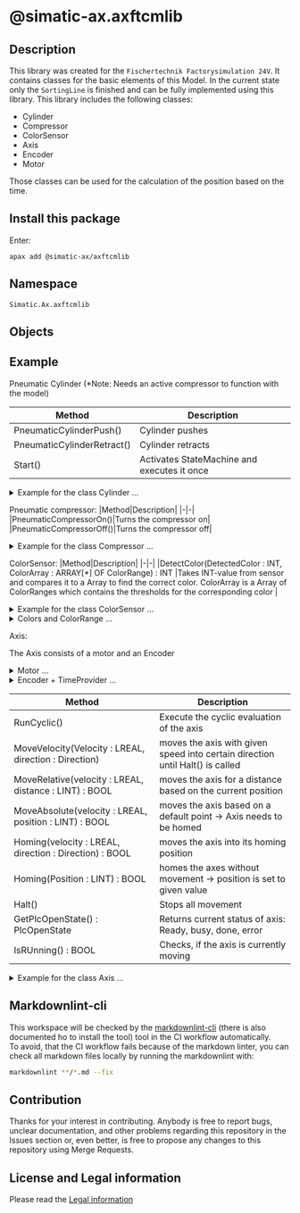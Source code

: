 
# @simatic-ax.axftcmlib

## Description

This library was created for the `Fischertechnik Factorysimulation 24V`. It contains classes for the basic elements of this Model.
In the current state only the `SortingLine` is finished and can be fully implemented using this library.
This library includes the following classes:

- Cylinder
- Compressor
- ColorSensor
- Axis
- Encoder
- Motor

Those classes can be used for the calculation of the position based on the time.

## Install this package

Enter:

```cli
apax add @simatic-ax/axftcmlib
```

## Namespace

```iec-st
Simatic.Ax.axftcmlib
```

## Objects

## Example

Pneumatic Cylinder (*Note: Needs an active compressor to function with the model)

|Method|Description|
|-|-|
|PneumaticCylinderPush()|Cylinder pushes|
|PneumaticCylinderRetract()|Cylinder retracts|
|Start()| Activates StateMachine and executes it once|

<details><summary>Example for the class Cylinder ... </summary>
  
```iec-st
  VAR_GLOBAL
      SortingLineValveEjector : BOOL; //Actual PLC-variable
      CylinderOutputWriter : BinOutput; //Used to write on the PLC-variable
      CylinderClassInstance : PneumaticCylinder := (CoilPushing := CylinderOutputWriter); //Class instance initialized with the needed OutputWriter
      EnableCylinder : BOOL;
  END_VAR

  PROGRAM
    CylinderClassInstance.RunCyclic(); //Class Setup-> needs to be called in every cycle
    IF (EnableCylinder) THEN
      CylinderClassInstance.Start(); // start pushing the cylinder for a configured time
    END_IF;
    CylinderOutputWriter.WriteCyclic(Q => SortingLineValveEjector); //Writing on the Actual PLC-variable ->needs to be called in every cycle
  END_PROGRAM
  
```

</details>

Pneumatic compressor:
|Method|Description|
|-|-|
|PneumaticCompressorOn()|Turns the compressor on|
|PneumaticCompressorOff()|Turns the compressor off|

<details><summary>Example for the class Compressor ... </summary>
  
```iec-st

  VAR_GLOBAL
    SortingLineCompressor : BOOL; //Actual PLC-variable
    CompressorOutputWriter : BinOutput; //Used to write on the PLC-variable
    CompressorClassInstance : PneumaticCompressor := (ActiveCompressor := CompressorOutputWriter); // Class instance initialized with the needed OutputWriter
    EnableCCompressor : BOOL;
  END_VAR

  PROGRAM
    IF (EnableCCompressor) THEN
      CompressorClassInstance.PneumaticCompressorOn(); //Turning on the compressor -> Call only when needed (Off works the same way)
    END_IF;
    CompressorOutputWriter.WriteCyclic(Q => SortingLineCompressor);//Writing on the Actual PLC-variable ->needs to be called in every cycle
  END_PROGRAM
```

</details>

ColorSensor:
|Method|Description|
|-|-|
|DetectColor(DetectedColor : INT, ColorArray : ARRAY[*] OF ColorRange) : INT |Takes INT-value from sensor and compares it to a Array to find the correct color. ColorArray is a Array of ColorRanges which contains the thresholds for the corresponding color |

<details><summary>Example for the class ColorSensor ... </summary>
  
```iec-st
  
  VAR_GLOBAL
    SortingLineColorSensorValue : INT; //Actual Value provided from the sensor
    ColorSensorClassInstance : ColorSensor; //Instance of the class
    ColorValueArray[0..1] OF ColorRange := [(StartValue := 19801, EndValue := 30000, color := Colors#UNKNOWN), (StartValue := 6000, EndValue := 9999, color := Colors#WHITE)];
      //Gives the area in which each color is set
      ResultColor : INT;
  END_VAR

  
  PROGRAM
    ResultColor :=  ColorSensorClassInstance.detectColor(DetectedColor := SortingLineColorSensorValue, ColorArray := ColorValueArray);
    //outputs the detected color as an INT/ TYPE Colors (from Lib)
  END_PROGRAM
```

</details>

<details><summary>Colors and ColorRange ... </summary>

```iec-st

  ///Contains all Colors that the Sensor should know -> Can be expanded
  TYPE
      Colors : INT (UNKNOWN := 10, WHITE := 1, RED := 2,  BLUE := 3); // default value = UNKNOWN
  END_TYPE

  ///Defines the area in which the values equals a certain color
  TYPE
      ColorRange : STRUCT
          StartValue : INT;
          EndValue : INT;
          Color : colors;
      END_STRUCT;
  END_TYPE
```

</details>

Axis:

The Axis consists of a motor and an Encoder

<details><summary>Motor ... </summary>
  
|Method|Description|
|-|-|
|Move(Velocity : LREAL, direction := Direction) | starts movement depending on the direction|
|Halt()| Stops any current movement|

The motor is usually completely controlled through the Axis but needs to manually write on the output.

```iec-st

  VAR_GLOBAL
    SortingLineMotor : BOOL; //Actual PLC-variable
    MotorOutputWriterForward : BinOutput; //Used to write on the PLC-variable
    MotorOutputWriterReverse : BinOutput; //Used to write on the PLC-variable
    MotorClassInstance : MotorFT := (Forward := MotorOutputWriterForward, Reverse := MotorOutputWriterReverse ); //Class instance initialized with the needed OutputWriter
  END_VAR

  PROGRAM
  //The methods of the motor are all called by the axis but could be added here.
   MotorClassInstance.MoveVelocity(Velocity := 1.0, direction := Direction#Forward);
   MotorOutputWriterForward.WriteCyclic(Q =>SortingLineMotor);//Writing on the Actual PLC-variable ->needs to be called in every cycle
  END_PROGRAM

```

</details>

<details><summary>Encoder + TimeProvider ... </summary>

If you haven't a hardware encoder for the Axis, then you can simulate this hardware encoder by the `TimeBasedEncoder` which calculates the position based on time. The time will be provided by a TimeProvider. This `TimeProvider` is based on the PLC cycle time

TimeBasedEncoder:

|Method|Description|
|-|-|
|Reset()|Sets current Position to 0|
|SetValue(value : LINT)|Sets position to a certain value|
|GetValue() : LINT|Outputs current value as LINT in mm|
|Evaluate()|Measures change in position based on the velocity and cycle time (from the encoder)|

TimeProvider:

|Method|Description|
|-|-|
|Evaluate()| Measures the time needed for one cycle of the CPU|
|GetElapsedSeconds()| Outputs the measured time|

```iec-st

  VAR_GLOBAL
     TimeProviderForAxis : TimeProvider; //Class instance
     TimebasedEncoderForAxis         : TimeBasedEncoder  := (TimeProvider := TimeProviderForAxis, EncoderAxis := ConveyorbeltForSortingLine, Velocity := 1.0); //Class instance
      //Encoder needs access to the axis to check, if it is running
  END_VAR

  PROGRAM
    TimebasedEncoderForAxis.Evaluate(); //Checking the position every cycle -> must be called every cycle
    TimeProviderForAxis.Evaluate();    //Checking the cycle time -> must be called every cycle
   //Axis uses this information for the monitoring of the current position
  END_PROGRAM

```

</details>

|Method|Description|
|-|-|
|RunCyclic()| Execute the cyclic evaluation of the axis|
|MoveVelocity(Velocity : LREAL, direction : Direction)| moves the axis with given speed into certain direction until Halt() is called|
|MoveRelative(velocity : LREAL, distance : LINT) : BOOL|moves the axis for a distance based on the current position|
|MoveAbsolute(velocity : LREAL, position : LINT) : BOOL|moves the axis based on a default point -> Axis needs to be homed|
|Homing(velocity : LREAL, direction : Direction) : BOOL|moves the axis into its homing position|
|Homing(Position : LINT) : BOOL| homes the axes without movement -> position is set to given value|
|Halt()|Stops all movement|
|GetPlcOpenState() : PlcOpenState | Returns current status of axis: Ready, busy, done, error|
|IsRUnning() : BOOL| Checks, if the  axis is currently moving|

<details><summary>Example for the class Axis ... </summary>
  
```iec-st

  VAR_GLOBAL
    SortingLineMotor : BOOL; //Actual PLC-variable
    MotorOutputWriterForward : BinOutput; //Used to write on the PLC-variable
    MotorOutputWriterReverse : BinOutput; //Used to write on the PLC-variable
    MotorClassInstance : MotorFT := (Forward := MotorOutputWriterForward, Reverse := MotorOutputWriterReverse ); //Class instance initialized with the needed OutputWriter
  
    TimeProviderForAxis : TimeProvider; //Class instance
    TimebasedEncoderForAxis         : TimeBasedEncoder  := (TimeProvider := TimeProviderForAxis, EncoderAxis := ConveyorbeltForSortingLine, Velocity := 1.0); //Class instance

    AxisReferenceSwitch  : BinSignal;
    ConveyorbeltForSortingLine : Axis := (Motor :=  MotorForAxis, Encoder := TimebasedEncoderForAxis, ReferenceSwitch := AxisReferenceswitch);
  END_VAR

  PROGRAM
    TimebasedEncoderForAxis.Evaluate(); //Checking the position every cycle -> must be called every cycle
    TimeProviderForAxis.Evaluate();    //Checking the cycle time -> must be called every cycle
  
    ConveyorbeltForSortingLine.RunCyclic(); //Must be called every cycle
    ConveyorbeltForSortingLine.Homing(Position := 0);
    ConveyorbeltForSortingLine.MoveAbsolute(Velocity := 1.0, Position := 4000); 

     MotorForwardOutputWriter.WriteCyclic(Q => SortingLineMotorForConveyor); // Write output signals 
  END_PROGRAM

```

</details>

## Markdownlint-cli

This workspace will be checked by the [markdownlint-cli](https://github.com/igorshubovych/markdownlint-cli) (there is also documented ho to install the tool) tool in the CI workflow automatically.  
To avoid, that the CI workflow fails because of the markdown linter, you can check all markdown files locally by running the markdownlint with:

```sh
markdownlint **/*.md --fix
```

## Contribution

Thanks for your interest in contributing. Anybody is free to report bugs, unclear documentation, and other problems regarding this repository in the Issues section or, even better, is free to propose any changes to this repository using Merge Requests.

## License and Legal information

Please read the [Legal information](LICENSE.md)
